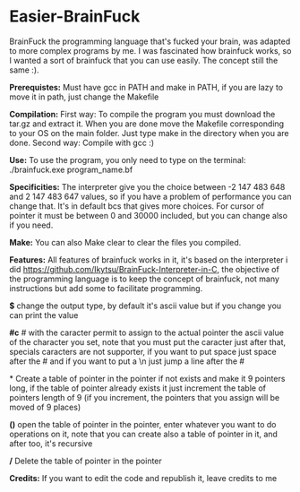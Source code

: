 # Easier-BrainFuck
BrainFuck the programming language that's fucked your brain, was adapted to more complex programs by me. I was fascinated how brainfuck works, so I wanted a sort of brainfuck that you can use easily. The concept still the same :).

**Prerequistes:**
Must have gcc in PATH and make in PATH, if you are lazy to move it in path, just change the Makefile

**Compilation:**
First way: To compile the program you must download the tar.gz and extract it. When you are done move the Makefile corresponding to your OS on the main folder.
Just type make in the directory when you are done.
Second way: Compile with gcc :)

**Use:**
To use the program, you only need to type on the terminal:
./brainfuck.exe program_name.bf

**Specificities:**
The interpreter give you the choice between -2 147 483 648 and 2 147 483 647 values, so if you have a problem of performance you can change that.
It's in default bcs that gives more choices.
For cursor of pointer it must be between 0 and 30000 included, but you can change also if you need.

**Make:**
You can also Make clear to clear the files you compiled.

**Features:**
All features of brainfuck works in it, it's based on the interpreter i did https://github.com/Ikytsu/BrainFuck-Interpreter-in-C, the objective of the programming language is to keep the concept of brainfuck, not many instructions but add some to facilitate programming.

**$** 
change the output type, by default it's ascii value but if you change you can print the value

**\#c** 
\# with the caracter permit to assign to the actual pointer the ascii value of the character you set, note that you must put the caracter just after that, specials caracters are not supporter, if you want to put space just space after the # and if you want to put a \n just jump a line after the \#

\*
Create a table of pointer in the pointer if not exists and make it 9 pointers long, if the table of pointer already exists it just increment the table of pointers length of 9 (if you increment, the pointers that you assign will be moved of 9 places)

**()**
open the table of pointer in the pointer, enter whatever you want to do operations on it, note that you can create also a table of pointer in it, and after too, it's recursive

**/**
Delete the table of pointer in the pointer

**Credits:**
If you want to edit the code and republish it, leave credits to me
